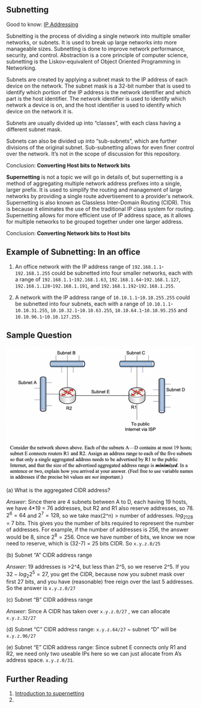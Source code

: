 ## Subnetting

Good to know: [IP Addressing](https://github.com/AbhinavMir/network_grad_notes/blob/main/ip_addr.md)

Subnetting is the process of dividing a single network into multiple smaller networks, or subnets. It is used to break up large networks into more manageable sizes. Subnetting is done to improve network performance, security, and control. Abstraction is a core principle of computer science, subnetting is the Liskov-equivalent of Object Oriented Programming in Networking.

Subnets are created by applying a subnet mask to the IP address of each device on the network. The subnet mask is a 32-bit number that is used to identify which portion of the IP address is the network identifier and which part is the host identifier. The network identifier is used to identify which network a device is on, and the host identifier is used to identify which device on the network it is.

Subnets are usually divided up into “classes”, with each class having a different subnet mask. 

Subnets can also be divided up into “sub-subnets”, which are further divisions of the original subnet. Sub-subnetting allows for even finer control over the network. It’s not in the scope of discussion for this repository.

Conclusion: **Converting Host bits to Network bits**

**Supernetting** is not a topic we will go in details of, but supernetting is a method of aggregating multiple network address prefixes into a single, larger prefix. It is used to simplify the routing and management of large networks by providing a single route advertisement to a provider's network. Supernetting is also known as Classless Inter-Domain Routing (CIDR). This is because it eliminates the use of the traditional IP class system for routing. Supernetting allows for more efficient use of IP address space, as it allows for multiple networks to be grouped together under one larger address.

Conclusion: **Converting Network bits to Host bits**

## Example of Subnetting: In an office

1. An office network with the IP address range of `192.168.1.1`-`192.168.1.255` could be subnetted into four smaller networks, each with a range of `192.168.1.1`-`192.168.1.63`, `192.168.1.64`-`192.168.1.127`, `192.168.1.128`-`192.168.1.191`, and `192.168.1.192`-`192.168.1.255`.

2. A network with the IP address range of `10.10.1.1`-`10.10.255.255` could be subnetted into four subnets, each with a range of `10.10.1.1`-`10.10.31.255`, `10.10.32.1`-`10.10.63.255`, `10.10.64.1`-`10.10.95.255` and `10.10.96.1`-`10.10.127.255`.

## Sample Question

![](src/ip_addr_eg.png)

(a) What is the aggregated CIDR address?

*Answer*: Since there are 4 subnets between A to D, each having 19 hosts, we have 4*19 = 76 addresses, but R2 and R1 also reserve addresses, so 78. $2^6 = 64$ and $2^7 = 128$, so we take max(2^n) > number of addresses. $log_2128$ = 7 bits. This gives you the number of bits required to represent the number of addresses. For example, if the number of addresses is 256, the answer would be 8, since $2^8 = 256$. Once we have number of bits, we know we now need to reserve, which is (32-7) = 25 bits CIDR. So `x.y.z.0/25`

(b) Subnet “A” CIDR address range

*Answer*: 19 addresses is >2^4, but less than 2^5, so we reserve 2^5. If you $32-log_2{2^5}=27$, you get the CIDR, because now you subnet mask over first 27 bits, and you have (reasonable) free reign over the last 5 addresses. So the answer is `x.y.z.0/27` 

(c) Subnet “B” CIDR address range

*Answer*: Since A CIDR has taken over `x.y.z.0/27` , we can allocate `x.y.z.32/27` 

(d) Subnet “C” CIDR address range: `x.y.z.64/27` ~ subnet “D” will be `x.y.z.96/27`

(e) Subnet “E” CIDR address range: Since subnet E connects only R1 and R2, we need only two useable IPs here so we can just allocate from A’s address space. `x.y.z.0/31`.

## Further Reading

1. [Introduction to supernetting](https://www.youtube.com/watch?v=m7TwQ24lF74)
2. 